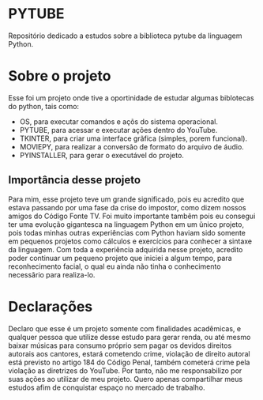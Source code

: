 # PYTUBE
Repositório dedicado a estudos sobre a biblioteca pytube da linguagem Python.

# Sobre o projeto
Esse foi um projeto onde tive a oportinidade de estudar algumas biblotecas do python, tais como:

- OS, para executar comandos e açõs do sistema operacional.
- PYTUBE, para acessar e executar ações dentro do YouTube.
- TKINTER, para criar uma interface grãfica (simples, porem funcional).
- MOVIEPY, para realizar a conversão de formato do arquivo de áudio.
- PYINSTALLER, para gerar o executável do projeto.

## Importância desse projeto
Para mim, esse projeto teve um grande significado, pois eu acredito que estava passando por uma fase da crise do impostor, como dizem nossos amigos do Código Fonte TV. Foi muito importante tambẽm pois eu consegui ter uma evolução gigantesca na linguagem Python em um ũnico projeto, pois todas minhas outras experiências com Python haviam sido somente em pequenos projetos como cálculos e exercícios para conhecer a sintaxe da linguagem. Com toda a experiência adquirida nesse projeto, acredito poder continuar um pequeno projeto que iniciei a algum tempo, para reconhecimento facial, o qual eu ainda não tinha o conhecimento necessãrio para realiza-lo.

# Declarações
Declaro que esse é um projeto somente com finalidades acadêmicas, e qualquer pessoa que utilize desse estudo para gerar renda, ou até mesmo baixar músicas para consumo próprio sem pagar os devidos direitos autorais aos cantores, estará cometendo crime, violação de direito autoral está previsto no artigo 184 do Código Penal, também cometerá crime pela violação as diretrizes do YouTube. Por tanto, não me responsabilizo por suas ações ao utilizar de meu projeto. Quero apenas compartilhar meus estudos afim de conquistar espaço no mercado de trabalho.
